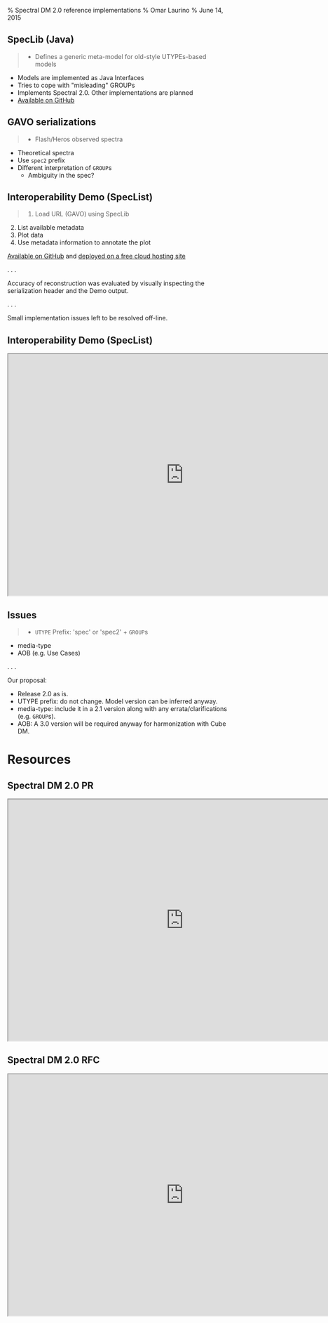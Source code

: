 % Spectral DM 2.0 reference implementations
% Omar Laurino
% June 14, 2015

## SpecLib (Java)
>- Defines a generic meta-model for old-style UTYPEs-based models
- Models are implemented as Java Interfaces
- Tries to cope with "misleading" GROUPs
- Implements Spectral 2.0. Other implementations are planned
- [Available on GitHub](https://github.com/ChandraCXC/speclib)

## GAVO serializations
>- Flash/Heros observed spectra
- Theoretical spectra
- Use `spec2` prefix
- Different interpretation of `GROUP`s
    - Ambiguity in the spec?

## Interoperability Demo (SpecList)
>1. Load URL (GAVO) using SpecLib
2. List available metadata
3. Plot data
4. Use metadata information to annotate the plot
 
[Available on GitHub](https://github.com/ChandraCXC/speclist)
and [deployed on a free cloud hosting site](http://speclist-ivoa.rhcloud.com/)

. . .

Accuracy of reconstruction was evaluated by visually inspecting the serialization header and the Demo output.

. . .

Small implementation issues left to be resolved off-line.

## Interoperability Demo (SpecList)
<iframe height="550px" width="800px" src="http://speclist-ivoa.rhcloud.com/"></iframe>

## Issues
>- `UTYPE` Prefix: 'spec' or 'spec2' + `GROUP`s
- media-type
- AOB (e.g. Use Cases)

. . .

Our proposal:

- Release 2.0 as is.
- UTYPE prefix: do not change. Model version can be inferred anyway.
- media-type: include it in a 2.1 version along with any errata/clarifications (e.g. `GROUP`s).
- AOB: A 3.0 version will be required anyway for harmonization with Cube DM.

# Resources

## Spectral DM 2.0 PR
<iframe height="550px" width="800px" src="http://docs.google.com/gview?url=http://ivoa.net/documents/SpectralDM/20150528/PR-SpectralDM-2.0-20150528.pdf&embedded=true"></iframe>

## Spectral DM 2.0 RFC
<iframe height="550px" width="800px" src="http://wiki.ivoa.net/bin/view/IVOA/Spectral2RFC"></iframe>


